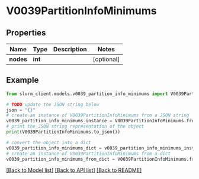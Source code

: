 # V0039PartitionInfoMinimums


## Properties

Name | Type | Description | Notes
------------ | ------------- | ------------- | -------------
**nodes** | **int** |  | [optional] 

## Example

```python
from slurm_client.models.v0039_partition_info_minimums import V0039PartitionInfoMinimums

# TODO update the JSON string below
json = "{}"
# create an instance of V0039PartitionInfoMinimums from a JSON string
v0039_partition_info_minimums_instance = V0039PartitionInfoMinimums.from_json(json)
# print the JSON string representation of the object
print(V0039PartitionInfoMinimums.to_json())

# convert the object into a dict
v0039_partition_info_minimums_dict = v0039_partition_info_minimums_instance.to_dict()
# create an instance of V0039PartitionInfoMinimums from a dict
v0039_partition_info_minimums_from_dict = V0039PartitionInfoMinimums.from_dict(v0039_partition_info_minimums_dict)
```
[[Back to Model list]](../README.md#documentation-for-models) [[Back to API list]](../README.md#documentation-for-api-endpoints) [[Back to README]](../README.md)


